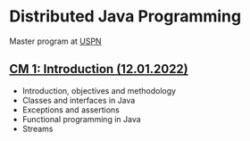 # Distributed Java Programming

Master program at [USPN](https://www.univ-paris13.fr/)

## [CM 1: Introduction (12.01.2022)](./01-intro)
- Introduction, objectives and methodology 
- Classes and interfaces in Java
- Exceptions and assertions
- Functional programming in Java
- Streams

